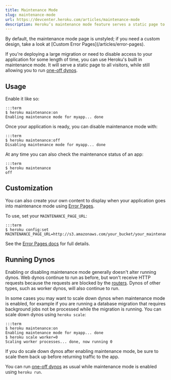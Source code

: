 ```yaml
---
title: Maintenance Mode
slug: maintenance-mode
url: https://devcenter.heroku.com/articles/maintenance-mode
description: Heroku’s maintenance mode feature serves a static page to all visitors allowing developers to perform maintenance tasks requiring no incoming traffic.
---
```


<div class="callout" markdown="1">
By default, the maintenance mode page is unstyled; if you need a custom design, take a look at [Custom Error Pages](/articles/error-pages).
</div>

If you're deploying a large migration or need to disable access to your application for some length of time, you can use Heroku's built in maintenance mode. It will serve a static page to all visitors, while still allowing you to run [one-off dynos](oneoff-admin-ps).

Usage
-----

Enable it like so:

    :::term
    $ heroku maintenance:on
    Enabling maintenance mode for myapp... done

Once your application is ready, you can disable maintenance mode with:

    :::term
    $ heroku maintenance:off
    Disabling maintenance mode for myapp... done

At any time you can also check the maintenance status of an app:

    :::term
    $ heroku maintenance
    off

Customization
-------------

You can also create your own content to display when your application goes into maintenance mode using [Error Pages](error-pages).

To use, set your `MAINTENANCE_PAGE_URL`:

    :::term
    $ heroku config:set MAINTENANCE_PAGE_URL=http://s3.amazonaws.com/your_bucket/your_maintenance_page.html

See the [Error Pages docs](error-pages) for full details.

Running Dynos
-------------

Enabling or disabling maintenance mode generally doesn't alter running dynos. Web dynos continue to run as before, but won't receive HTTP requests because the requests are blocked by the [routers](http-routing). Dynos of other types, such as worker dynos, will also continue to run.

In some cases you may want to scale down dynos when maintenance mode is enabled, for example if you are running a database migration that requires background jobs not be processed while the migration is running. You can scale down dynos using `heroku scale`:

    :::term
    $ heroku maintenance:on
    Enabling maintenance mode for myapp... done
    $ heroku scale worker=0
    Scaling worker processes... done, now running 0

If you do scale down dynos after enabling maintenance mode, be sure to scale them back up before returning traffic to the app.

You can run [one-off dynos](https://devcenter.heroku.com/articles/oneoff-admin-ps) as usual while maintenance mode is enabled using `heroku run`.